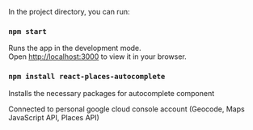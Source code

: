 In the project directory, you can run:

### `npm start`

Runs the app in the development mode.\
Open [http://localhost:3000](http://localhost:3000) to view it in your browser.

### `npm install react-places-autocomplete` 

Installs the necessary packages for autocomplete component

Connected to personal google cloud console account (Geocode, Maps JavaScript API, Places API)
